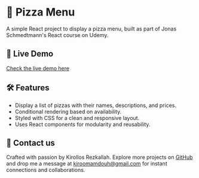 # 🍕 Pizza Menu

A simple React project to display a pizza menu, built as part of Jonas Schmedtmann's React course on Udemy.

## 🚀 Live Demo

[Check the live demo here](https://kirollos-rezkallah.github.io/pizza-menu/)

## 🛠️ Features

- Display a list of pizzas with their names, descriptions, and prices.
- Conditional rendering based on availability.
- Styled with CSS for a clean and responsive layout.
- Uses React components for modularity and reusability.

## 📩 Contact us

Crafted with passion by Kirollos Rezkallah. Explore more projects on [GitHub](https://github.com/Kirollos-Rezkallah) and drop me a message at [kiroomamdouh@gmail.com](mailto:kiroomamdouh@gmail.com) for instant connections and collaborations.
